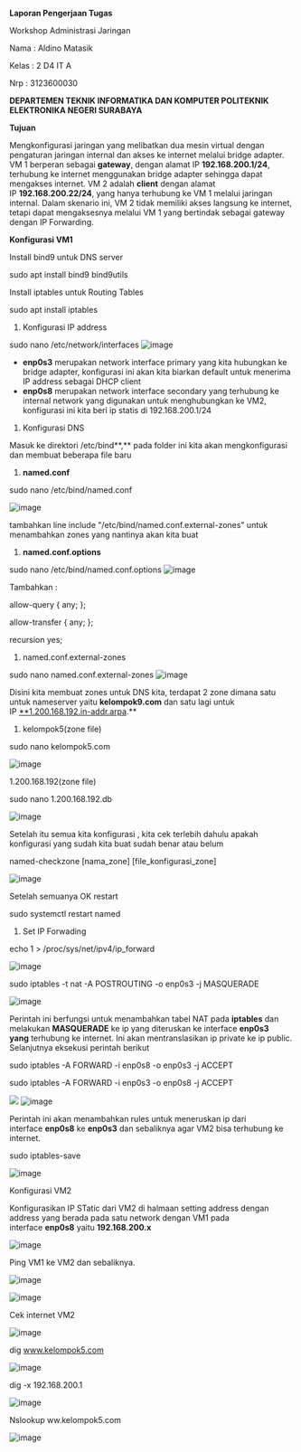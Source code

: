 **Laporan Pengerjaan Tugas**

Workshop Administrasi Jaringan


Nama : Aldino Matasik

Kelas : 2 D4 IT A

Nrp : 3123600030

**DEPARTEMEN TEKNIK INFORMATIKA DAN KOMPUTER POLITEKNIK ELEKTRONIKA NEGERI SURABAYA**

**Tujuan**

Mengkonfigurasi jaringan yang melibatkan dua mesin virtual dengan pengaturan jaringan internal dan akses ke internet melalui bridge adapter. VM 1 berperan sebagai **gateway**, dengan alamat IP **192.168.200.1/24**, terhubung ke internet menggunakan bridge adapter sehingga dapat mengakses internet. VM 2 adalah **client** dengan alamat IP **192.168.200.22/24**, yang hanya terhubung ke VM 1 melalui jaringan internal. Dalam skenario ini, VM 2 tidak memiliki akses langsung ke internet, tetapi dapat mengaksesnya melalui VM 1 yang bertindak sebagai gateway dengan IP Forwarding.

**Konfigurasi VM1**

Install bind9 untuk DNS server

sudo apt install bind9 bind9utils

Install iptables untuk Routing Tables

sudo apt install iptables

1. Konfigurasi IP address

sudo nano /etc/network/interfaces
![image](https://github.com/user-attachments/assets/3f7fe3ae-b7b7-4592-b9a8-cfc7afb165dc)


* **enp0s3** merupakan network interface primary yang kita hubungkan ke bridge adapter, konfigurasi ini akan kita biarkan default untuk menerima IP address sebagai DHCP client
* **enp0s8** merupakan network interface secondary yang terhubung ke internal network yang digunakan untuk menghubungkan ke VM2, konfigurasi ini kita beri ip statis di 192.168.200.1/24

1. Konfigurasi DNS

Masuk ke direktori /etc/bind**,** pada folder ini kita akan mengkonfigurasi dan membuat beberapa file baru

1. **named.conf**

sudo nano /etc/bind/named.conf

![image](https://github.com/user-attachments/assets/59f7a92a-b5c4-4956-92e9-73f4c71e4302)


tambahkan line include "/etc/bind/named.conf.external-zones" untuk menambahkan zones yang nantinya akan kita buat

1. **named.conf.options**

sudo nano /etc/bind/named.conf.options
![image](https://github.com/user-attachments/assets/e22ba80c-a765-4a58-a23f-7b171185b337)



Tambahkan :

allow-query { any; };

allow-transfer { any; };

recursion yes;

1. named.conf.external-zones

sudo nano named.conf.external-zones
![image](https://github.com/user-attachments/assets/661779bf-8459-4955-a6bf-83d884e59e63)





Disini kita membuat zones untuk DNS kita, terdapat 2 zone dimana satu untuk nameserver yaitu **kelompok9.com** dan satu lagi untuk IP [\*\*1.200.168.192.in-addr.arpa](http://1.200.168.192.in-addr.arpa/).\*\*

1. kelompok5(zone file)

sudo nano kelompok5.com

![image](https://github.com/user-attachments/assets/5ac96f75-e1dc-475b-93ee-b37a68fd9a0c)


1.200.168.192(zone file)

sudo nano 1.200.168.192.db

![image](https://github.com/user-attachments/assets/ebabbfd5-4c82-4e72-a7df-af5e27914cc8)


Setelah itu semua kita konfigurasi , kita cek terlebih dahulu apakah konfigurasi yang sudah kita buat sudah benar atau belum

named-checkzone [nama\_zone] [file\_konfigurasi\_zone]

![image](https://github.com/user-attachments/assets/619a1c8c-f4dc-4b80-b6b2-5c551d710dd4)


Setelah semuanya OK restart

sudo systemctl restart named

1. Set IP Forwading

echo 1 > /proc/sys/net/ipv4/ip\_forward

![image](https://github.com/user-attachments/assets/5f2879d1-b7c5-4ca0-bbd8-c6876541b220)


sudo iptables -t nat -A POSTROUTING -o enp0s3 -j MASQUERADE

![image](https://github.com/user-attachments/assets/0af29f6a-9b88-4ffa-b24d-3e407df0d7fd)


Perintah ini berfungsi untuk menambahkan tabel NAT pada **iptables** dan melakukan **MASQUERADE** ke ip yang diteruskan ke interface **enp0s3 yang** terhubung ke internet. Ini akan mentranslasikan ip private ke ip public. Selanjutnya eksekusi perintah berikut

sudo iptables -A FORWARD -i enp0s8 -o enp0s3 -j ACCEPT

sudo iptables -A FORWARD -i enp0s3 -o enp0s8 -j ACCEPT

![](data:image/png;base64...)
![image](https://github.com/user-attachments/assets/9bedaf0b-fc03-4cc3-94c7-cabb4633bcbc)


Perintah ini akan menambahkan rules untuk meneruskan ip dari interface **enp0s8** ke **enp0s3** dan sebaliknya agar VM2 bisa terhubung ke internet.

sudo iptables-save

![image](https://github.com/user-attachments/assets/a39b3e7a-636f-4e1e-ae49-81c3b02b20ef)


Konfigurasi VM2

Konfigurasikan IP STatic dari VM2 di halmaan setting address dengan address yang berada pada satu network dengan VM1 pada interface **enp0s8** yaitu **192.168.200.x**

![image](https://github.com/user-attachments/assets/f9d6dc79-7c6b-4292-bb09-3e028ef12950)


Ping VM1 ke VM2 dan sebaliknya.


![image](https://github.com/user-attachments/assets/4dd1458e-261c-4a97-a9e3-fd9ccc82d7e3)



![image](https://github.com/user-attachments/assets/739dc2b2-3354-47ef-978f-aaccb8b40ba0)


Cek internet VM2


![image](https://github.com/user-attachments/assets/5bf6a398-2d6c-4363-ab28-e1f0899bd2cb)


dig www.kelompok5.com


![image](https://github.com/user-attachments/assets/b99e308d-3c87-42c1-8fbc-89452b9ea6a7)


dig -x 192.168.200.1


![image](https://github.com/user-attachments/assets/6dd51114-fe4a-409d-86b8-1f657778174a)


Nslookup ww.kelompok5.com


![image](https://github.com/user-attachments/assets/74c60d94-9f76-45dc-ab84-b6af9498ffe4)
